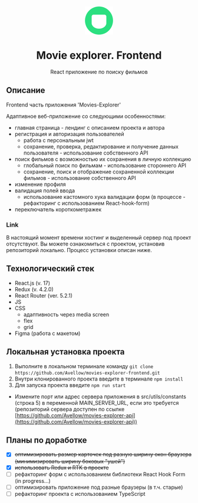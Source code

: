 <p align="center">
  <img src="src/images/header/logo.svg" alt="logo" align="center">  
</p>
<h1 align="center"> Movie explorer. Frontend </h1>

<p align="center" >React приложение по поиску фильмов</p>




## Описание
Frontend часть приложения 'Movies-Explorer'

Адаптивное веб-приложение со следующими особенностями: 
 - главная страница - лендинг с описанием проекта и автора
 - регистрация и авторизация пользователей
    - работа с персональным jwt
    - сохранение, проверка, редактирование и получение данных пользователя - использование собственного API
 - поиск фильмов c возможностью их сохранения в личную коллекцию
    - глобальный поиск по фильмам - использование стороннего API
    - сохранение, поиск и отображение сохраненной коллекции фильмов - использование собственного API  
 - изменение профиля
 - валидация полей ввода
    - использование кастомного хука валидации форм (в процессе - рефакторинг с использованием React-hook-form)
 - переключатель короткометражек

### Link
В настоящий момент времени хостинг и выделенный сервер под проект отсутствуют.
Вы можете ознакомиться с проектом, установив репозиторий локально.
Процесс установки описан ниже.

## Технологический стек

* React.js (v. 17)
* Redux (v. 4.2.0)
* React Router (ver. 5.2.1)
* JS
* CSS
  * адаптивность через media screen
  * flex
  * grid
* Figma (работа с макетом)

## Локальная установка проекта
1) Выполните в локальном терминале команду `git clone https://github.com/Avellow/movies-explorer-frontend.git`
2) Внутри клонированного проекта введите в терминале `npm install`
3) Для запуска проекта введите `npm run start`
* Измените порт или адрес сервера приложения в src/utils/constants (строка 5) в переменной MAIN_SERVER_URL, если это требуется
  (репозиторий сервера доступен по ссылке [https://github.com/Avellow/movies-explorer-api](https://github.com/Avellow/movies-explorer-api))

## Планы по доработке
- [X] ~~оптимизировать размер карточек под разную ширину окон браузера (минимизировать ширину боковых "ушей")~~
- [X] ~~использовать Redux и RTK в проекте~~
- [ ] рефакторинг форм с использованием библиотеки React Hook Form (in progress...)
- [ ] оптимизировать приложение под разные браузеры (в т.ч. старые)
- [ ] рефакторинг проекта с использованием TypeScript
